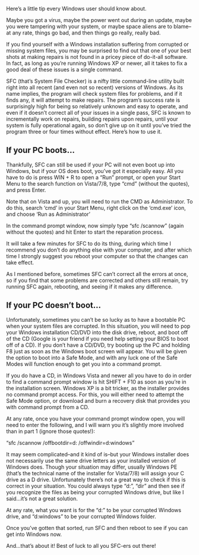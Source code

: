 <!--t One Command, One Thousand Solutions to PC Problems t-->
<!--tag 2012,archive,tech,thinkboxly,tutorials tag-->
<!--image /content/images/one-command-one-thousand-solutions-to/sfc_02_sfc_in_progress1.png image-->
  
Here’s a little tip every Windows user should know about.  
  
Maybe you got a virus, maybe the power went out during an update, maybe you were tampering with your system, or maybe space aliens are to blame–at any rate, things go bad, and then things go really, really bad.  
  
If you find yourself with a Windows installation suffering from corrupted or missing system files, you may be surprised to find out that one of your best shots at making repairs is not found in a pricey piece of do-it-all software. In fact, as long as you’re running Windows XP or newer, all it takes to fix a good deal of these issues is a single command.  
  
SFC (that’s System File Checker) is a nifty little command-line utility built right into all recent (and even not so recent) versions of Windows. As its name implies, the program will check system files for problems, and if it finds any, it will attempt to make repairs. The program’s success rate is surprisingly high for being so relatively unknown and easy to operate, and even if it doesn’t correct all of your issues in a single pass, SFC is known to incrementally work on repairs, building repairs upon repairs, until your system is fully operational again, so don’t give up on it until you’ve tried the program three or four times without effect. Here’s how to use it.  
  

## If your PC boots…

  
Thankfully, SFC can still be used if your PC will not even boot up into Windows, but if your OS does boot, you’ve got it especially easy. All you have to do is press WIN + R to open a “Run” prompt, or open your Start Menu to the search function on Vista/7/8, type “cmd” (without the quotes), and press Enter.  
  
Note that on Vista and up, you will need to run the CMD as Administrator. To do this, search ‘cmd’ in your Start Menu, right click on the ‘cmd.exe’ icon, and choose ‘Run as Administrator’  
  
In the command prompt window, now simply type “sfc /scannow” (again without the quotes) and hit Enter to start the reparation process.  
  
It will take a few minutes for SFC to do its thing, during which time I recommend you don’t do anything else with your computer, and after which time I strongly suggest you reboot your computer so that the changes can take effect.  
  
As I mentioned before, sometimes SFC can’t correct all the errors at once, so if you find that some problems are corrected and others still remain, try running SFC again, rebooting, and seeing if it makes any difference.  
  

## If your PC doesn’t boot…

  
Unfortunately, sometimes you can’t be so lucky as to have a bootable PC when your system files are corrupted. In this situation, you will need to pop your Windows installation CD/DVD into the disk drive, reboot, and boot off of the CD (Google is your friend if you need help setting your BIOS to boot off of a CD). If you don’t have a CD/DVD, try booting up the PC and holding F8 just as soon as the Windows boot screen will appear. You will be given the option to boot into a Safe Mode, and with any luck one of the Safe Modes will function enough to get you into a command prompt.  
  
If you do have a CD, in Windows Vista and newer all you have to do in order to find a command prompt window is hit SHIFT + F10 as soon as you’re in the installation screen. Windows XP is a bit tricker, as the installer provides no command prompt access. For this, you will either need to attempt the Safe Mode option, or download and burn a recovery disk that provides you with command prompt from a CD.  
  
At any rate, once you have your command prompt window open, you will need to enter the following, and I will warn you it’s slightly more involved than in part 1 (ignore those quotes!):  
  
“sfc /scannow /offbootdir=d: /offwindir=d:windows”  
  
It may seem complicated–and it kind of is–but your Windows installer does not necessarily use the same drive letters as your installed version of Windows does. Though your situation may differ, usually Windows PE (that’s the technical name of the installer for Vista/7/8) will assign your C drive as a D drive. Unfortunately there’s not a great way to check if this is correct in your situation. You could always type “d:”, “dir” and then see if you recognize the files as being your corrupted Windows drive, but like I said…it’s not a great solution.  
  
At any rate, what you want is for the “d:” to be your corrupted Windows drive, and “d:windows” to be your corrupted Windows folder.  
  
Once you’ve gotten that sorted, run SFC and then reboot to see if you can get into Windows now.  
  
And…that’s about it! Best of luck to all you SFC-ers out there!
